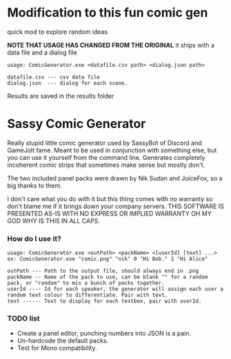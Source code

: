 # Modification to this fun comic gen #
quick mod to explore random ideas

**NOTE THAT USAGE HAS CHANGED FROM THE ORIGINAL**
it ships with a data file and a dialog file

```
usage: ComicGenerator.exe <datafile.csv path> <dialog.json path>

datafile.csv --- csv data file
dialog.json  --- dialog for each scene. 
```
Results are saved in the results folder

# Sassy Comic Generator #
Really stupid little comic generator used by SassyBot of Discord and GameJolt fame.
Meant to be used in conjunction with something else, but you can use it yourself from the command line.
Generates completely incoherent comic strips that sometimes make sense but mostly don't.

The two included panel packs were drawn by Nik Sudan and JuiceFox, so a big thanks to them.

I don't care what you do with it but this thing comes with no warranty so don't blame me if it brings down your company servers.
THIS SOFTWARE IS PRESENTED AS-IS WITH NO EXPRESS OR IMPLIED WARRANTY OH MY GOD WHY IS THIS IN ALL CAPS.

### How do I use it? ###
```
usage: ComicGenerator.exe <outPath> <packName> <[userId] [text] ...>
ex: ComicGenerator.exe "comic.png" "nik" 0 "Hi Bob." 1 "Hi Alice"

outPath --- Path to the output file, should always end in .png
packName -- Name of the pack to use, can be blank "" for a random pack, or "random" to mix a bunch of packs together.
userId ---- Id for each speaker, the generator will assign each user a random text colour to differentiate. Pair with text.
text ------ Text to display for each textbox, pair with userId.
```

### TODO list ###
* Create a panel editor, punching numbers into JSON is a pain.
* Un-hardcode the default packs.
* Test for Mono compatibility.
